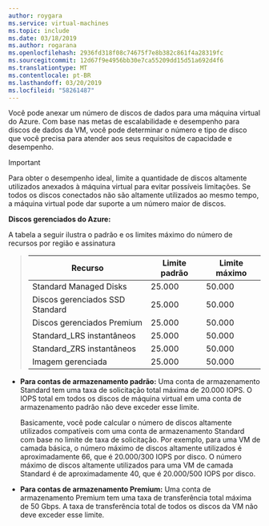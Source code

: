 ```yaml
---
author: roygara
ms.service: virtual-machines
ms.topic: include
ms.date: 03/18/2019
ms.author: rogarana
ms.openlocfilehash: 2936fd318f08c74675f7e8b382c861f4a28319fc
ms.sourcegitcommit: 12d67f9e4956bb30e7ca55209dd15d51a692d4f6
ms.translationtype: MT
ms.contentlocale: pt-BR
ms.lasthandoff: 03/20/2019
ms.locfileid: "58261487"
---
```

Você pode anexar um número de discos de dados para uma máquina virtual do Azure. Com base nas metas de escalabilidade e desempenho para discos de dados da VM, você pode determinar o número e tipo de disco que você precisa para atender aos seus requisitos de capacidade e desempenho.

> [!IMPORTANT]
> Para obter o desempenho ideal, limite a quantidade de discos altamente utilizados anexados à máquina virtual para evitar possíveis limitações. Se todos os discos conectados não são altamente utilizados ao mesmo tempo, a máquina virtual pode dar suporte a um número maior de discos.

**Discos gerenciados do Azure:**

A tabela a seguir ilustra o padrão e os limites máximo do número de recursos por região e assinatura

> | Recurso | Limite padrão  | Limite máximo |
> | --- | --- | --- |
> | Standard Managed Disks | 25.000 | 50.000 |
> | Discos gerenciados SSD Standard | 25.000 | 50.000 |
> | Discos gerenciados Premium | 25.000 | 50.000 |
> | Standard_LRS instantâneos | 25.000 | 50.000 |
> | Standard_ZRS instantâneos | 25.000 | 50.000 |
> | Imagem gerenciada | 25.000 | 50.000 |

* **Para contas de armazenamento padrão:** Uma conta de armazenamento Standard tem uma taxa de solicitação total máxima de 20.000 IOPS. O IOPS total em todos os discos de máquina virtual em uma conta de armazenamento padrão não deve exceder esse limite.
  
    Basicamente, você pode calcular o número de discos altamente utilizados compatíveis com uma conta de armazenamento Standard com base no limite de taxa de solicitação. Por exemplo, para uma VM de camada básica, o número máximo de discos altamente utilizados é aproximadamente 66, que é 20.000/300 IOPS por disco. O número máximo de discos altamente utilizados para uma VM de camada Standard é de aproximadamente 40, que é 20.000/500 IOPS por disco. 

* **Para contas de armazenamento Premium:** Uma conta de armazenamento Premium tem uma taxa de transferência total máxima de 50 Gbps. A taxa de transferência total de todos os discos da VM não deve exceder esse limite.

